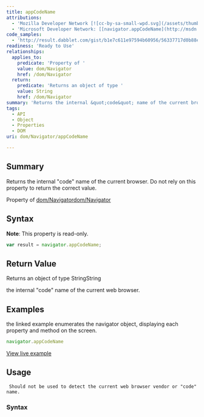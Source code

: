 ```yaml
---
title: appCodeName
attributions:
  - 'Mozilla Developer Network [![cc-by-sa-small-wpd.svg](/assets/thumb/8/8c/cc-by-sa-small-wpd.svg/120px-cc-by-sa-small-wpd.svg.png)](http://creativecommons.org/licenses/by-sa/3.0/us/): [[navigator.appCodeName](https://developer.mozilla.org/en-US/docs/Web/API/NavigatorID.appCodeName) Article]'
  - 'Microsoft Developer Network: [[navigator.appCodeName](http://msdn.microsoft.com/en-us/library/ie/ms533077(v=vs.85).aspx) Article]'
code_samples:
  - 'http://result.dabblet.com/gist/b1e7c611e97594b60956/56337717d0b88e99b8944707d60bb7072b359788'
readiness: 'Ready to Use'
relationships:
  applies_to:
    predicate: 'Property of '
    value: dom/Navigator
    href: /dom/Navigator
  return:
    predicate: 'Returns an object of type '
    value: String
    href: /dom/Navigator
summary: 'Returns the internal &quot;code&quot; name of the current browser. Do not rely on this property to return the correct value.'
tags:
  - API
  - Object
  - Properties
  - DOM
uri: dom/Navigator/appCodeName

---
```

## Summary

Returns the internal &quot;code&quot; name of the current browser. Do not rely on this property to return the correct value.

Property of [dom/Navigator](/dom/Navigator)[dom/Navigator](/dom/Navigator)

## Syntax

**Note**: This property is read-only.

``` js
var result = navigator.appCodeName;
```

## Return Value

Returns an object of type StringString

the internal "code" name of the current web browser.

## Examples

the linked example enumerates the navigator object, displaying each property and method on the screen.

``` js
navigator.appCodeName
```

[View live example](http://result.dabblet.com/gist/b1e7c611e97594b60956/56337717d0b88e99b8944707d60bb7072b359788)

## Usage

     Should not be used to detect the current web browser vendor or "code" name.

### Syntax

